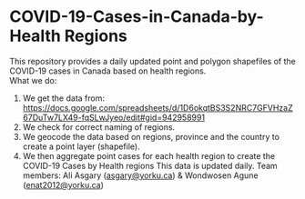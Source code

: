 # COVID-19-Cases-in-Canada-by-Health Regions
This repository provides a daily updated point and polygon shapefiles of the COVID-19 cases in Canada based on health regions.  
What we do: 
1. We get the data from: https://docs.google.com/spreadsheets/d/1D6okqtBS3S2NRC7GFVHzaZ67DuTw7LX49-fqSLwJyeo/edit#gid=942958991
2. We check for correct naming of regions.
3. We geocode the data based on regions, province and the country to create a point layer (shapefile).
4. We then aggregate point cases for each health region to create the COVID-19 Cases by Health regions
This data is updated daily.
Team members:
Ali Asgary (asgary@yorku.ca) & Wondwosen Agune (enat2012@yorku.ca)


